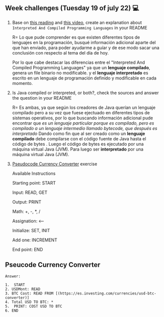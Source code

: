 ## Week challenges (Tuesday 19 of july 22) 💻

1. Base on [this reading](https://www.freecodecamp.org/news/compiled-versus-interpreted-languages/) and [this video](https://www.youtube.com/watch?v=I1f45REi3k4), create an explanation about `Interpreted And Compiled Programming Languages` in your README


    <p> R= Lo que pude comprender es que existen diferentes tipos de lenguajes en la programación, busqué información adicional aparte del que han enviado, para poder ayudarme a guíar y de ese modo sacar una conclusión con respecto al tema del día de hoy. </p>
    <p> Por lo que cabe destacar las diferencias entre el "Interpreted And Compiled Programming Languages" ya que un <strong>lenguaje compilado</strong>, genera un file binario no modificable. y el <strong>lenguaje interpretado</strong> es escrito en un lenguaje de programación definido y modificable en cada momento. </p>

2. Is Java compiled or interpreted, or both?, check the sources and answer the question in your README

    <p> R= Es ambas, ya que según los creadores de Java querían un lenguaje compilado pero a su vez que fuese ejectuado en diferentes tipos de sistemas operativos, por lo que buscando información adicional pude encontrar que <em>es un lenguaje particular porque es compilado, pero es compilado a un lenguaje intermedio llamado bytecode, que después es interpretado</em>
    Dando como fin que al ser creado como un <strong>lenguaje compilado</strong> debe compilarse con el código fuente de Java hasta el código de bytes . Luego el código de bytes es ejecutado por una máquina virtual Java (JVM). Para luego ser <strong>interpretado</strong>  por una máquina virtual Java (JVM).

3. [Pseudocode Currency Converter](./exercises/e00/desc) exercise

    Available Instructions


    Starting point: START

    Input: READ, GET

    Output: PRINT

    Math: +, -, *, /

    Assignation: <--

    Initialize: SET, INIT

    Add one: INCREMENT

    End point: END


  ## Pseucode Currency Converter

    Answer:

    1.  START
    2. USDMont: READ
    3. BTC Cost: READ FROM [(https://es.investing.com/currencies/usd-btc-converter)]
    4. Total USD TO BTC: *
    5.  PRINT: COST USD TO BTC
    6. END










<script src="https://utteranc.es/client.js"
        repo="FarikAyarza/NEO-s"
        issue-term="pathname"
        theme="github-dark"
        crossorigin="anonymous"
        async>
</script>
